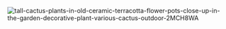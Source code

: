 ![tall-cactus-plants-in-old-ceramic-terracotta-flower-pots-close-up-in-the-garden-decorative-plant-various-cactus-outdoor-2MCH8WA](https://github.com/user-attachments/assets/6afc5181-8296-475d-a5f5-900ee0393098)
